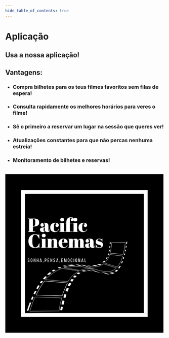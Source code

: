 ```yaml
---
hide_table_of_contents: true
---
```


# Aplicação

## Usa a nossa aplicação!

## Vantagens: 

- ### Compra bilhetes para os teus filmes favoritos sem filas de espera!

- ### Consulta rapidamente os melhores horários para veres o filme!

- ### Sê o primeiro a reservar um lugar na sessão que queres ver!

- ### Atualizações constantes para que não percas nenhuma estreia!

- ### Monitoramento de bilhetes e reservas!

&nbsp;&nbsp;&nbsp;&nbsp;&nbsp;&nbsp;
 ![ ](/img/Pacific_Cinemas.png)  


